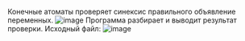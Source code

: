 Конечные атоматы проверяет синексис правильного объявление переменных.
![image](https://user-images.githubusercontent.com/61499081/152851485-6978ba9b-ef2f-48b2-98b5-91d91534ae1a.png)
Программа разбирает и выводит результат проверки.
Исходный файл:
![image](https://user-images.githubusercontent.com/61499081/152851654-7832cb0b-5d31-4786-9816-4bb4dcaf8fed.png)

